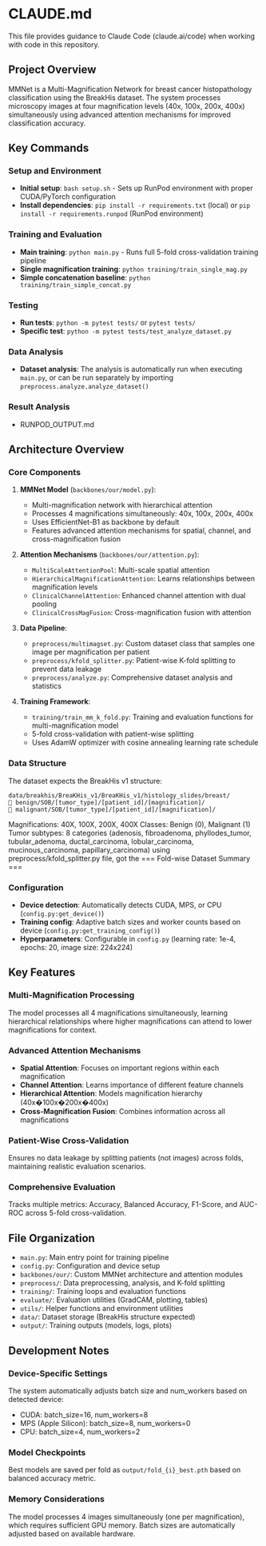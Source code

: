 # CLAUDE.md

This file provides guidance to Claude Code (claude.ai/code) when working with code in this repository.

## Project Overview

MMNet is a Multi-Magnification Network for breast cancer histopathology classification using the BreakHis dataset. The system processes microscopy images at four magnification levels (40x, 100x, 200x, 400x) simultaneously using advanced attention mechanisms for improved classification accuracy.

## Key Commands

### Setup and Environment
- **Initial setup**: `bash setup.sh` - Sets up RunPod environment with proper CUDA/PyTorch configuration
- **Install dependencies**: `pip install -r requirements.txt` (local) or `pip install -r requirements.runpod` (RunPod environment)

### Training and Evaluation
- **Main training**: `python main.py` - Runs full 5-fold cross-validation training pipeline
- **Single magnification training**: `python training/train_single_mag.py`
- **Simple concatenation baseline**: `python training/train_simple_concat.py`

### Testing
- **Run tests**: `python -m pytest tests/` or `pytest tests/`
- **Specific test**: `python -m pytest tests/test_analyze_dataset.py`

### Data Analysis
- **Dataset analysis**: The analysis is automatically run when executing `main.py`, or can be run separately by importing `preprocess.analyze.analyze_dataset()`

### Result Analysis
- RUNPOD_OUTPUT.md

## Architecture Overview

### Core Components

1. **MMNet Model** (`backbones/our/model.py`):
   - Multi-magnification network with hierarchical attention
   - Processes 4 magnifications simultaneously: 40x, 100x, 200x, 400x
   - Uses EfficientNet-B1 as backbone by default
   - Features advanced attention mechanisms for spatial, channel, and cross-magnification fusion

2. **Attention Mechanisms** (`backbones/our/attention.py`):
   - `MultiScaleAttentionPool`: Multi-scale spatial attention
   - `HierarchicalMagnificationAttention`: Learns relationships between magnification levels
   - `ClinicalChannelAttention`: Enhanced channel attention with dual pooling
   - `ClinicalCrossMagFusion`: Cross-magnification fusion with attention

3. **Data Pipeline**:
   - `preprocess/multimagset.py`: Custom dataset class that samples one image per magnification per patient
   - `preprocess/kfold_splitter.py`: Patient-wise K-fold splitting to prevent data leakage
   - `preprocess/analyze.py`: Comprehensive dataset analysis and statistics

4. **Training Framework**:
   - `training/train_mm_k_fold.py`: Training and evaluation functions for multi-magnification model
   - 5-fold cross-validation with patient-wise splitting
   - Uses AdamW optimizer with cosine annealing learning rate schedule

### Data Structure

The dataset expects the BreakHis v1 structure:
```
data/breakhis/BreaKHis_v1/BreaKHis_v1/histology_slides/breast/
   benign/SOB/[tumor_type]/[patient_id]/[magnification]/
   malignant/SOB/[tumor_type]/[patient_id]/[magnification]/
```

Magnifications: 40X, 100X, 200X, 400X
Classes: Benign (0), Malignant (1)
Tumor subtypes: 8 categories (adenosis, fibroadenoma, phyllodes_tumor, tubular_adenoma, ductal_carcinoma, lobular_carcinoma, mucinous_carcinoma, papillary_carcinoma)
using preprocess/kfold_splitter.py file,
got the === Fold-wise Dataset Summary ===

### Configuration

- **Device detection**: Automatically detects CUDA, MPS, or CPU (`config.py:get_device()`)
- **Training config**: Adaptive batch sizes and worker counts based on device (`config.py:get_training_config()`)
- **Hyperparameters**: Configurable in `config.py` (learning rate: 1e-4, epochs: 20, image size: 224x224)

## Key Features

### Multi-Magnification Processing
The model processes all 4 magnifications simultaneously, learning hierarchical relationships where higher magnifications can attend to lower magnifications for context.

### Advanced Attention Mechanisms
- **Spatial Attention**: Focuses on important regions within each magnification
- **Channel Attention**: Learns importance of different feature channels
- **Hierarchical Attention**: Models magnification hierarchy (40x�100x�200x�400x)
- **Cross-Magnification Fusion**: Combines information across all magnifications

### Patient-Wise Cross-Validation
Ensures no data leakage by splitting patients (not images) across folds, maintaining realistic evaluation scenarios.

### Comprehensive Evaluation
Tracks multiple metrics: Accuracy, Balanced Accuracy, F1-Score, and AUC-ROC across 5-fold cross-validation.

## File Organization

- `main.py`: Main entry point for training pipeline
- `config.py`: Configuration and device setup
- `backbones/our/`: Custom MMNet architecture and attention modules  
- `preprocess/`: Data preprocessing, analysis, and K-fold splitting
- `training/`: Training loops and evaluation functions
- `evaluate/`: Evaluation utilities (GradCAM, plotting, tables)
- `utils/`: Helper functions and environment utilities
- `data/`: Dataset storage (BreakHis structure expected)
- `output/`: Training outputs (models, logs, plots)

## Development Notes

### Device-Specific Settings
The system automatically adjusts batch size and num_workers based on detected device:
- CUDA: batch_size=16, num_workers=8
- MPS (Apple Silicon): batch_size=8, num_workers=0  
- CPU: batch_size=4, num_workers=2

### Model Checkpoints
Best models are saved per fold as `output/fold_{i}_best.pth` based on balanced accuracy metric.

### Memory Considerations
The model processes 4 images simultaneously (one per magnification), which requires sufficient GPU memory. Batch sizes are automatically adjusted based on available hardware.





